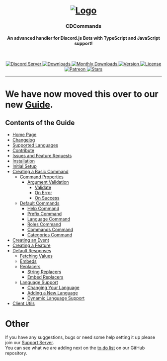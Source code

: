 <!-- Logo -->
<h1 align="center">
  <a href="https://discord.gg/jUNbV5u" target="_blank">
    <img src="./images/cdcommands.png" alt="Logo">
  </a>
</h1>

<!-- Title -->
<div align="center">
  <h3>CDCommands</h3>
  <h4>An advanced handler for Discord.js Bots with TypeScript and JavaScript support!</h4>
</div>

<br>

<!-- Badges -->
<p align="center">
  <a href="https://discord.gg/jUNbV5u" target="_blank">
    <img src="https://img.shields.io/discord/769710808435261490.svg?logo=discord" alt="Discord Server">
  </a>
  <a href="https://www.npmjs.com/package/cdcommands" target="_blank">
    <img src="https://img.shields.io/npm/dt/cdcommands.svg?logo=npm" alt="Downloads">
  </a>
  <a href="https://www.npmjs.com/package/cdcommands" target="_blank">
    <img src="https://img.shields.io/npm/dm/cdcommands.svg?logo=npm" alt="Monthly Downloads">
  </a>
  <a href="https://www.npmjs.com/package/cdcommands" target="_blank">
    <img src="https://img.shields.io/npm/v/cdcommands.svg?style=color=blue&logo=npm" alt="Version">
  </a>
  <a href="https://github.com/CreativeDevelopments/CDCommands/blob/main/LICENSE" target="_blank">
    <img src="https://img.shields.io/badge/license-Apache%202-blue.svg?logo=apache" alt="License">
  </a>
  <a href="https://patreon.com/_CreativeDevelopments" target="_blank">
    <img src="https://img.shields.io/badge/Patreon-__CreativeDevelopments-blue.svg?logo=patreon" alt="Patreon">
  </a>
  <a href="https://github.com/CreativeDevelopments/CDCommands" target="_blank">
    <img src="https://img.shields.io/github/stars/CreativeDevelopments/CDCommands?style=social&logo=github" alt="Stars">
  </a>
</p>

---

# We have now moved this over to our new [Guide](https://docs.creativedevelopments.org/cdcommands).

## Contents of the Guide

- [Home Page](https://docs.creativedevelopments.org/cdcommands/)
- [Changelog](https://docs.creativedevelopments.org/cdcommands/development/changelog)
- [Supported Languages](https://docs.creativedevelopments.org/cdcommands/development/supported-languages)
- [Contribute](https://docs.creativedevelopments.org/cdcommands/development/contribute)
- [Issues and Feature Requests](https://docs.creativedevelopments.org/cdcommands/development/issues-and-features-requests)
- [Installation](https://docs.creativedevelopments.org/cdcommands/getting-started/installation)
- [Initial Setup](https://docs.creativedevelopments.org/cdcommands/getting-started/initial-setup)
- [Creating a Basic Command](https://docs.creativedevelopments.org/cdcommands/creating-a-basic-command/command-properties)
  - [Command Properties](https://docs.creativedevelopments.org/cdcommands/creating-a-basic-command/command-properties)
    - [Argument Validation](https://docs.creativedevelopments.org/cdcommands/creating-a-basic-command/argument-validation)
      - [Validate](https://docs.creativedevelopments.org/cdcommands/creating-a-basic-command/argument-validation/the-validate-function)
      - [On Error](https://docs.creativedevelopments.org/cdcommands/creating-a-basic-command/argument-validation/the-on-error-function)
      - [On Success](https://docs.creativedevelopments.org/cdcommands/creating-a-basic-command/argument-validation/the-on-success-function)
  - [Default Commands](https://docs.creativedevelopments.org/cdcommands/creating-a-basic-command/default-commands)
    - [Help Command](https://docs.creativedevelopments.org/cdcommands/creating-a-basic-command/default-commands/help-command)
    - [Prefix Command](https://docs.creativedevelopments.org/cdcommands/creating-a-basic-command/default-commands/prefix-command)
    - [Language Command](https://docs.creativedevelopments.org/cdcommands/creating-a-basic-command/default-commands/language-command)
    - [Roles Command](https://docs.creativedevelopments.org/cdcommands/creating-a-basic-command/default-commands/roles-command)
    - [Commands Command](https://docs.creativedevelopments.org/cdcommands/creating-a-basic-command/default-commands/commands-command)
    - [Categories Command](https://docs.creativedevelopments.org/cdcommands/creating-a-basic-command/default-commands/categories-command)
- [Creating an Event](https://docs.creativedevelopments.org/cdcommands/creating-events-and-features/creating-an-event)
- [Creating a Feature](https://docs.creativedevelopments.org/cdcommands/creating-events-and-features/creating-a-feature)
- [Default Responses](https://docs.creativedevelopments.org/cdcommands/message.json/default-responses)
  - [Fetching Values](https://docs.creativedevelopments.org/cdcommands/message.json/default-responses/fetching-values)
  - [Embeds](https://docs.creativedevelopments.org/cdcommands/message.json/default-responses/embeds)
  - [Replacers](https://docs.creativedevelopments.org/cdcommands/message.json/default-responses/replacers)
    - [String Replacers](https://docs.creativedevelopments.org/cdcommands/message.json/default-responses/replacers/string-replacers)
    - [Embed Replacers](https://docs.creativedevelopments.org/cdcommands/message.json/default-responses/replacers/embed-replacers)
  - [Language Support](https://docs.creativedevelopments.org/cdcommands/message.json/default-responses/language-support)
    - [Changing Your Language](https://docs.creativedevelopments.org/cdcommands/message.json/default-responses/language-support/changing-your-language)
    - [Adding a New Language](https://docs.creativedevelopments.org/cdcommands/message.json/default-responses/language-support/adding-a-new-language)
    - [Dynamic Language Support](https://docs.creativedevelopments.org/cdcommands/message.json/default-responses/language-support/dynamic-language-support)
- [Client Utils](https://docs.creativedevelopments.org/cdcommands/utils/client-utils)

# Other

If you have any suggestions, bugs or need some help setting it up please join our [Support Server](https://discord.com/invite/jUNbV5u).  
You can see what we are adding next on the [to do list](https://github.com/CreativeDevelopments/CDCommands/blob/main/TODO.md) on our GitHub repository.
